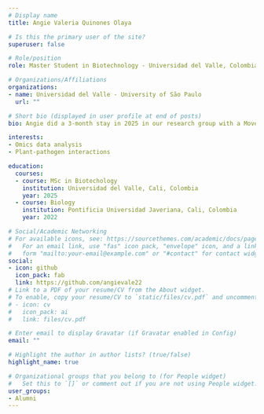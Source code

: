 ```yaml
---
# Display name
title: Angie Valeria Quinones Olaya

# Is this the primary user of the site?
superuser: false

# Role/position
role: Master Student in Biotechnology - Universidad del Valle, Colombia

# Organizations/Affiliations
organizations:
- name: Universidad del Valle - University of São Paulo
  url: ""

# Short bio (displayed in user profile at end of posts)
bio: Angie did a 3-month stay in 2025 in our research group with a Move La America CAPES fellowship. During this time she was enrolled as a graduated student in PPG - Ciências at the Center for Nuclear Energy in Agriculture, University of São Paulo.

interests:
- Omics data analysis 
- Plant-pathogen interactions

education:
  courses:
  - course: MSc in Biotechology
    institution: Universidad del Valle, Cali, Colombia
    year: 2025
  - course: Biology
    institution: Pontificia Universidad Javeriana, Cali, Colombia
    year: 2022

# Social/Academic Networking
# For available icons, see: https://sourcethemes.com/academic/docs/page-builder/#icons
#   For an email link, use "fas" icon pack, "envelope" icon, and a link in the
#   form "mailto:your-email@example.com" or "#contact" for contact widget.
social:
- icon: github
  icon_pack: fab
  link: https://github.com/angievale22
# Link to a PDF of your resume/CV from the About widget.
# To enable, copy your resume/CV to `static/files/cv.pdf` and uncomment the lines below.
# - icon: cv
#   icon_pack: ai
#   link: files/cv.pdf

# Enter email to display Gravatar (if Gravatar enabled in Config)
email: ""

# Highlight the author in author lists? (true/false)
highlight_name: true

# Organizational groups that you belong to (for People widget)
#   Set this to `[]` or comment out if you are not using People widget.
user_groups:
- Alumni
---
```


